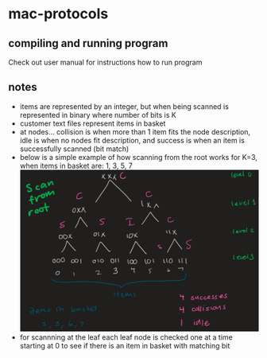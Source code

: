 # mac-protocols

## compiling and running program
Check out user manual for instructions how to run program <br>

## notes
* items are represented by an integer, but when being scanned is represented in binary where number of bits is K
* customer text files represent items in basket
* at nodes... collision is when more than 1 item fits  the node description, idle is when no nodes fit description, and success is when an item is successfully scanned (bit match)
* below is a simple example of how scanning from the root works for K=3, when items in basket are: 1, 3, 5, 7
 ![root_example](media/root_example.png)
* for scannning at the leaf each leaf node is checked one at a time starting at 0 to see if there is an item in basket with matching bit
